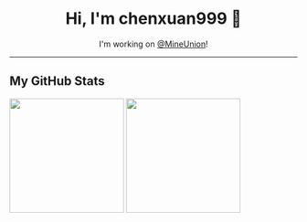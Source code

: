 <div align="center">
  <h1>Hi, I'm chenxuan999 👋</h1>
  <p>I'm working on <a href="//github.com/MineUnion">@MineUnion</a>!</p>
</div>

---
## My GitHub Stats
<img height=200 align="center" src="https://vercel.mudev.eu.org/api?username=chenxuan999&show_icons=true&theme=tokyonight&show=reviews,discussions_started,discussions_answered,prs_merged,prs_merged_percen" />
<img height=200 align="center" src="https://vercel.mudev.eu.org/api/top-langs?username=chenxuan999&layout=compact&langs_count=8&card_width=320" />
